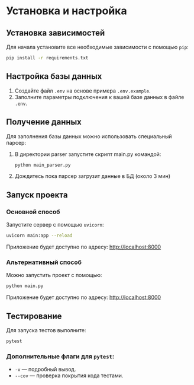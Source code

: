 # Установка и настройка

## Установка зависимостей
Для начала установите все необходимые зависимости с помощью `pip`:

```bash
pip install -r requirements.txt
```

## Настройка базы данных
1. Создайте файл `.env` на основе примера `.env.example`.
2. Заполните параметры подключения к вашей базе данных в файле `.env`.

## Получение данных
Для заполнения базы данных можно использовать специальный парсер:

1. В директории parser запустите скрипт main.py командой:

    ```bash
    python main_parser.py
    ```
2. Дождитесь пока парсер загрузит данные в БД (около 3 мин)


## Запуск проекта
### Основной способ
Запустите сервер с помощью `uvicorn`:

```bash
uvicorn main:app --reload
```
Приложение будет доступно по адресу: [http://localhost:8000](http://localhost:8000)

### Альтернативный способ
Можно запустить проект с помощью:

```bash
python main.py
```
Приложение будет доступно по адресу: [http://localhost:8000](http://localhost:8000)

## Тестирование
Для запуска тестов выполните:

```bash
pytest
```

### Дополнительные флаги для `pytest`:
- `-v` — подробный вывод.
- `--cov` — проверка покрытия кода тестами.